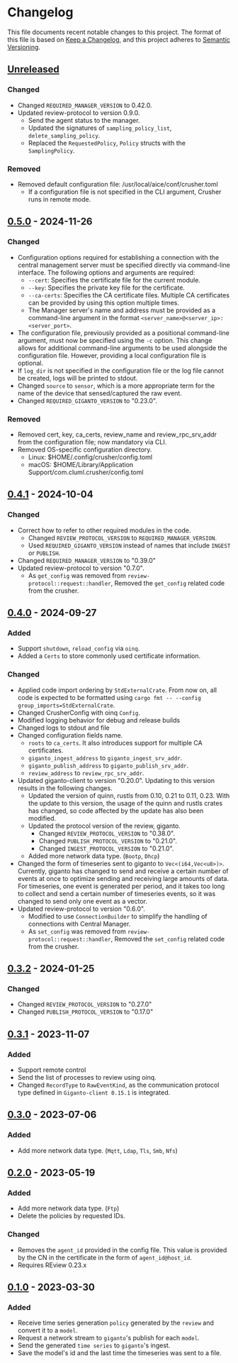 # Changelog

This file documents recent notable changes to this project. The format of this
file is based on [Keep a Changelog](https://keepachangelog.com/en/1.0.0/), and
this project adheres to [Semantic
Versioning](https://semver.org/spec/v2.0.0.html).

## [Unreleased]

### Changed

- Changed `REQUIRED_MANAGER_VERSION` to 0.42.0.
- Updated review-protocol to version 0.9.0.
  - Send the agent status to the manager.
  - Updated the signatures of `sampling_policy_list`, `delete_sampling_policy`.
  - Replaced the `RequestedPolicy`, `Policy` structs with the `SamplingPolicy`.

### Removed

- Removed default configuration file: /usr/local/aice/conf/crusher.toml
  - If a configuration file is not specified in the CLI argument, Crusher runs in
    remote mode.

## [0.5.0] - 2024-11-26

### Changed

- Configuration options required for establishing a connection with the central
  management server must be specified directly via command-line interface.
  The following options and arguments are required:
  - `--cert`: Specifies the certificate file for the current module.
  - `--key`: Specifies the private key file for the certificate.
  - `--ca-certs`: Specifies the CA certificate files. Multiple CA certificates
    can be provided by using this option multiple times.
  - The Manager server's name and address must be provided as a command-line
    argument in the format `<server_name>@<server_ip>:<server_port>`.
- The configuration file, previously provided as a positional command-line
  argument, must now be specified using the `-c` option. This change allows for
  additional command-line arguments to be used alongside the configuration file.
  However, providing a local configuration file is optional.
- If `log_dir` is not specified in the configuration file or the log file cannot
  be created, logs will be printed to stdout.
- Changed `source` to `sensor`, which is a more appropriate term for the name of
  the device that sensed/captured the raw event.
- Changed `REQUIRED_GIGANTO_VERSION` to "0.23.0".

### Removed

- Removed cert, key, ca_certs, review_name and review_rpc_srv_addr from the
  configuration file; now mandatory via CLI.
- Removed OS-specific configuration directory.
  - Linux: $HOME/.config/crusher/config.toml
  - macOS: $HOME/Library/Application Support/com.cluml.crusher/config.toml

## [0.4.1] - 2024-10-04

### Changed

- Correct how to refer to other required modules in the code.
  - Changed `REVIEW_PROTOCOL_VERSION` to `REQUIRED_MANAGER_VERSION`.
  - Used `REQUIRED_GIGANTO_VERSION` instead of names that include `INGEST` or `PUBLISH`.
- Changed `REQUIRED_MANAGER_VERSION` to "0.39.0"
- Updated review-protocol to version "0.7.0".
  - As `get_config` was removed from `review-protocol::request::handler`,
    Removed the `get_config` related code from the crusher.

## [0.4.0] - 2024-09-27

### Added

- Support `shutdown`, `reload_config` via `oinq`.
- Added a `Certs` to store commonly used certificate information.

### Changed

- Applied code import ordering by `StdExternalCrate`. From now on, all code is
  expected to be formatted using `cargo fmt -- --config group_imports=StdExternalCrate`.
- Changed CrusherConfig with oinq `Config`.
- Modified logging behavior for debug and release builds
- Changed logs to stdout and file
- Changed configuration fields name.
  - `roots` to `ca_certs`. It also introduces support for multiple CA
    certificates.
  - `giganto_ingest_address` to `giganto_ingest_srv_addr`.
  - `giganto_publish_address` to `giganto_publish_srv_addr`.
  - `review_address` to `review_rpc_srv_addr`.
- Updated giganto-client to version "0.20.0". Updating to this version results
  in the following changes.
  - Updated the version of quinn, rustls from 0.10, 0.21 to 0.11, 0.23. With the
    update to this version, the usage of the quinn and rustls crates has
    changed, so code affected by the update has also been modified.
  - Updated the protocol version of the review, giganto.
    - Changed `REVIEW_PROTOCOL_VERSION` to "0.38.0".
    - Changed `PUBLISH_PROTOCOL_VERSION` to "0.21.0".
    - Changed `INGEST_PROTOCOL_VERSION` to "0.21.0".
  - Added more network data type. (`Bootp`, `Dhcp`)
- Changed the form of timeseries sent to giganto to `Vec<(i64,Vec<u8>)>`.
  Currently, giganto has changed to send and receive a certain number of
  events at once to optimize sending and receiving large amounts of data.
  For timeseries, one event is generated per period, and it takes too long
  to collect and send a certain number of timeseries events, so it was
  changed to send only one event as a vector.
- Updated review-protocol to version "0.6.0".
  - Modified to use `ConnectionBuilder` to simplify the handling of connections
    with Central Manager.
  - As `set_config` was removed from `review-protocol::request::handler`,
    Removed the `set_config` related code from the crusher.

## [0.3.2] - 2024-01-25

### Changed

- Changed `REVIEW_PROTOCOL_VERSION` to "0.27.0"
- Changed `PUBLISH_PROTOCOL_VERSION` to "0.17.0"

## [0.3.1] - 2023-11-07

### Added

- Support remote control
- Send the list of processes to review using oinq.
- Changed `RecordType` to `RawEventKind`, as the communication protocol type
  defined in `Giganto-client 0.15.1` is integrated.

## [0.3.0] - 2023-07-06

### Added

- Add more network data type. (`Mqtt`, `Ldap`, `Tls`, `Smb`, `Nfs`)

## [0.2.0] - 2023-05-19

### Added

- Add more network data type. (`Ftp`)
- Delete the policies by requested IDs.

### Changed

- Removes the `agent_id` provided in the config file. This value is provided by
  the CN in the certificate in the form of `agent_id@host_id`.
- Requires REview 0.23.x

## [0.1.0] - 2023-03-30

### Added

- Receive time series generation `policy` generated by the `review` and
  convert it to a `model`.
- Request a network stream to `giganto`'s publish for each `model`.
- Send the generated `time series` to `giganto`'s ingest.
- Save the model's id and the last time the timeseries was sent to a file.

[Unreleased]: https://github.com/aicers/crusher/compare/0.5.0...main
[0.5.0]: https://github.com/aicers/crusher/compare/0.4.1...0.5.0
[0.4.1]: https://github.com/aicers/crusher/compare/0.4.0...0.4.1
[0.4.0]: https://github.com/aicers/crusher/compare/0.3.2...0.4.0
[0.3.2]: https://github.com/aicers/crusher/compare/0.3.1...0.3.2
[0.3.1]: https://github.com/aicers/crusher/compare/0.3.0...0.3.1
[0.3.0]: https://github.com/aicers/crusher/compare/0.2.0...0.3.0
[0.2.0]: https://github.com/aicers/crusher/compare/0.1.0...0.2.0
[0.1.0]: https://github.com/aicers/crusher/tree/0.1.0
